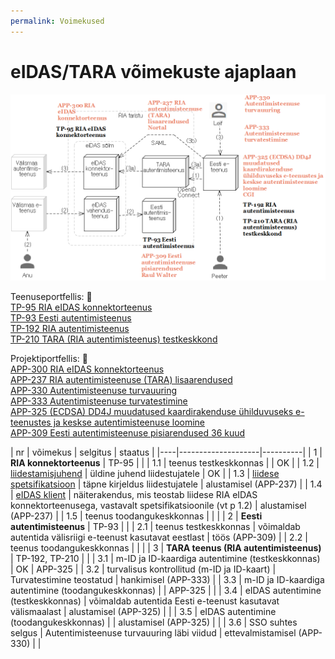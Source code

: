 ```yaml
---
permalink: Voimekused
---
```


# eIDAS/TARA võimekuste ajaplaan

<img src='img/PLAAN-1.PNG' style='width: 800px;'>

Teenuseportfellis: &#128273;<br>
[TP-95 RIA eIDAS konnektorteenus](https://jira.ria.ee/projects/TP/issues/TP-95)<br>
[TP-93 Eesti autentimisteenus](https://jira.ria.ee/projects/TP/issues/TP-93)<br>
[TP-192 RIA autentimisteenus](https://jira.ria.ee/projects/TP/issues/TP-192)<br>
[TP-210 TARA (RIA autentimisteenus) testkeskkond](https://jira.ria.ee/projects/TP/issues/TP-210)<br>

Projektiportfellis: &#128273;<br>
[APP-300 RIA eIDAS konnektorteenus](https://jira.ria.ee/browse/APP-300)<br>
[APP-237 RIA autentimisteenuse (TARA) lisaarendused](https://jira.ria.ee/browse/APP-237)<br>
[APP-330  Autentimisteenuse turvauuring](https://jira.ria.ee/browse/APP-330)<br>
[APP-333 Autentimisteenuse turvatestimine](https://jira.ria.ee/browse/APP-333)<br>
[APP-325 (ECDSA) DD4J muudatused kaardirakenduse ühilduvuseks e-teenustes ja keskse autentimisteenuse loomine](https://jira.ria.ee/browse/APP-325)<br>
[APP-309 Eesti autentimisteenuse pisiarendused 36 kuud](https://jira.ria.ee/browse/APP-309)

| nr | võimekus | selgitus | staatus |
|----|--------------------|----------|
| 1  | __RIA konnektorteenus__ | TP-95 |         |
| 1.1  | teenus testkeskkonnas |       | OK |
| 1.2  | [liidestamisjuhend](https://e-gov.github.io/eIDAS-Connector/Liidestamisjuhend) | üldine juhend liidestujatele  | OK  |
| 1.3  | [liidese spetsifikatsioon](https://e-gov.github.io/eIDAS-Connector/Spetsifikatsioon) | täpne kirjeldus liidestujatele | alustamisel (APP-237) |
| 1.4  | [eIDAS klient](https://github.com/e-gov/eIDAS-Client)            | näiterakendus, mis teostab liidese RIA eIDAS konnektorteenusega, vastavalt spetsifikatsioonile (vt p 1.2) | alustamisel (APP-237) |
| 1.5  | teenus toodangukeskkonnas |     |    |
| 2    | __Eesti autentimisteenus__ | TP-93 |     |
| 2.1  | teenus testkeskkonnas   | võimaldab autentida välisriigi e-teenust kasutavat eestlast | töös (APP-309) |
| 2.2  | teenus toodangukeskkonnas |   |     |
| 3    | __TARA teenus (RIA autentimisteenus)__ | TP-192, TP-210 |  |
| 3.1  | m-ID ja ID-kaardiga autentimine (testkeskkonnas) | OK  | APP-325 |
| 3.2  | turvalisus kontrollitud (m-ID ja ID-kaart) | Turvatestimine teostatud | hankimisel (APP-333) |
| 3.3  | m-ID ja ID-kaardiga autentimine (toodangukeskkonnas) |   | APP-325 |    |
| 3.4  | eIDAS autentimine (testkeskkonnas) | võimaldab autentida Eesti e-teenust kasutavat välismaalast | alustamisel (APP-325) |    |
| 3.5  | eIDAS autentimine (toodangukeskkonnas) |   | alustamisel (APP-325) |    |
| 3.6  | SSO suhtes selgus | Autentimisteenuse turvauuring läbi viidud | ettevalmistamisel (APP-330) |    |
